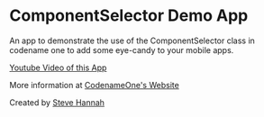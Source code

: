 # ComponentSelector Demo App

An app to demonstrate the use of the ComponentSelector class in codename one to add some
eye-candy to your mobile apps.

[Youtube Video of this App](https://youtu.be/Cue0fnJdB4U)

More information at [CodenameOne's Website](https://www.codenameone.com)

Created by [Steve Hannah](http://www.sjhannah.com)